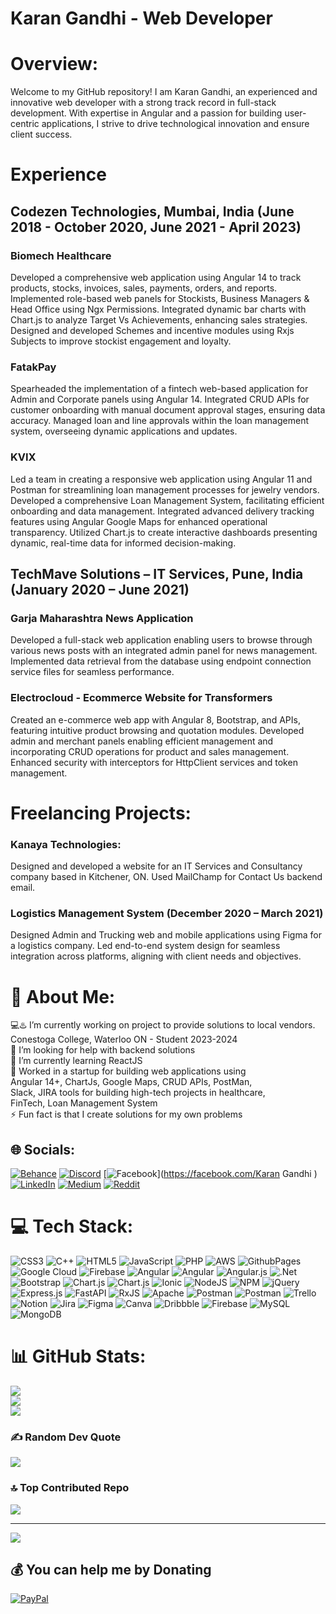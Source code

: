 # Karan Gandhi - Web Developer

# Overview:
Welcome to my GitHub repository! I am Karan Gandhi, an experienced and innovative web developer with a strong track record in full-stack development. With expertise in Angular and a passion for building user-centric applications, I strive to drive technological innovation and ensure client success.

# Experience
## Codezen Technologies, Mumbai, India                               (June 2018 - October 2020, June 2021 - April 2023)
### Biomech Healthcare
Developed a comprehensive web application using Angular 14 to track products, stocks, invoices, sales, payments, orders, and reports.
Implemented role-based web panels for Stockists, Business Managers & Head Office using Ngx Permissions.
Integrated dynamic bar charts with Chart.js to analyze Target Vs Achievements, enhancing sales strategies.
Designed and developed Schemes and incentive modules using Rxjs Subjects to improve stockist engagement and loyalty.
### FatakPay
Spearheaded the implementation of a fintech web-based application for Admin and Corporate panels using Angular 14.
Integrated CRUD APIs for customer onboarding with manual document approval stages, ensuring data accuracy.
Managed loan and line approvals within the loan management system, overseeing dynamic applications and updates.
### KVIX
Led a team in creating a responsive web application using Angular 11 and Postman for streamlining loan management processes for jewelry vendors.
Developed a comprehensive Loan Management System, facilitating efficient onboarding and data management.
Integrated advanced delivery tracking features using Angular Google Maps for enhanced operational transparency.
Utilized Chart.js to create interactive dashboards presenting dynamic, real-time data for informed decision-making.

## TechMave Solutions – IT Services, Pune, India (January 2020 – June 2021)
### Garja Maharashtra News Application
Developed a full-stack web application enabling users to browse through various news posts with an integrated admin panel for news management.
Implemented data retrieval from the database using endpoint connection service files for seamless performance.
### Electrocloud - Ecommerce Website for Transformers
Created an e-commerce web app with Angular 8, Bootstrap, and APIs, featuring intuitive product browsing and quotation modules.
Developed admin and merchant panels enabling efficient management and incorporating CRUD operations for product and sales management.
Enhanced security with interceptors for HttpClient services and token management.

# Freelancing Projects:
### Kanaya Technologies:
Designed and developed a website for an IT Services and Consultancy company based in Kitchener, ON. Used MailChamp for Contact Us backend email. 

### Logistics Management System (December 2020 – March 2021)
Designed Admin and Trucking web and mobile applications using Figma for a logistics company.
Led end-to-end system design for seamless integration across platforms, aligning with client needs and objectives.


# 💫 About Me:
💻♨️ I’m currently working on project to provide solutions to local vendors. Conestoga College, Waterloo ON - Student 2023-2024<br>🤝 I’m looking for help with backend solutions<br>🌱 I’m currently learning ReactJS<br>💬 Worked in a startup for building web applications using<br>Angular 14+, ChartJs, Google Maps, CRUD APIs, PostMan,<br>Slack, JIRA tools for building high-tech projects in healthcare, <br>FinTech, Loan Management System<br>⚡ Fun fact is that I create solutions for my own problems


## 🌐 Socials:
[![Behance](https://img.shields.io/badge/Behance-1769ff?logo=behance&logoColor=white)](https://behance.net/karanrgandhi) [![Discord](https://img.shields.io/badge/Discord-%237289DA.svg?logo=discord&logoColor=white)](https://discord.gg/karan0705) [![Facebook](https://img.shields.io/badge/Facebook-%231877F2.svg?logo=Facebook&logoColor=white)](https://facebook.com/Karan Gandhi ) [![LinkedIn](https://img.shields.io/badge/LinkedIn-%230077B5.svg?logo=linkedin&logoColor=white)](https://linkedin.com/in/karangandhi0705) [![Medium](https://img.shields.io/badge/Medium-12100E?logo=medium&logoColor=white)](https://medium.com/@karangandhi0705) [![Reddit](https://img.shields.io/badge/Reddit-%23FF4500.svg?logo=Reddit&logoColor=white)](https://reddit.com/user/karangandhi0705) 

# 💻 Tech Stack:
![CSS3](https://img.shields.io/badge/css3-%231572B6.svg?style=for-the-badge&logo=css3&logoColor=white) ![C++](https://img.shields.io/badge/c++-%2300599C.svg?style=for-the-badge&logo=c%2B%2B&logoColor=white) ![HTML5](https://img.shields.io/badge/html5-%23E34F26.svg?style=for-the-badge&logo=html5&logoColor=white) ![JavaScript](https://img.shields.io/badge/javascript-%23323330.svg?style=for-the-badge&logo=javascript&logoColor=%23F7DF1E) ![PHP](https://img.shields.io/badge/php-%23777BB4.svg?style=for-the-badge&logo=php&logoColor=white) ![AWS](https://img.shields.io/badge/AWS-%23FF9900.svg?style=for-the-badge&logo=amazon-aws&logoColor=white) ![GithubPages](https://img.shields.io/badge/github%20pages-121013?style=for-the-badge&logo=github&logoColor=white) ![Google Cloud](https://img.shields.io/badge/GoogleCloud-%234285F4.svg?style=for-the-badge&logo=google-cloud&logoColor=white) ![Firebase](https://img.shields.io/badge/firebase-%23039BE5.svg?style=for-the-badge&logo=firebase) ![Angular](https://img.shields.io/badge/angular-%23DD0031.svg?style=for-the-badge&logo=angular&logoColor=white) ![Angular](https://img.shields.io/badge/angular-%23DD0031.svg?style=for-the-badge&logo=angular&logoColor=white) ![Angular.js](https://img.shields.io/badge/angular.js-%23E23237.svg?style=for-the-badge&logo=angularjs&logoColor=white) ![.Net](https://img.shields.io/badge/.NET-5C2D91?style=for-the-badge&logo=.net&logoColor=white) ![Bootstrap](https://img.shields.io/badge/bootstrap-%238511FA.svg?style=for-the-badge&logo=bootstrap&logoColor=white) ![Chart.js](https://img.shields.io/badge/chart.js-F5788D.svg?style=for-the-badge&logo=chart.js&logoColor=white) ![Chart.js](https://img.shields.io/badge/chart.js-F5788D.svg?style=for-the-badge&logo=chart.js&logoColor=white) ![Ionic](https://img.shields.io/badge/Ionic-%233880FF.svg?style=for-the-badge&logo=Ionic&logoColor=white) ![NodeJS](https://img.shields.io/badge/node.js-6DA55F?style=for-the-badge&logo=node.js&logoColor=white) ![NPM](https://img.shields.io/badge/NPM-%23CB3837.svg?style=for-the-badge&logo=npm&logoColor=white) ![jQuery](https://img.shields.io/badge/jquery-%230769AD.svg?style=for-the-badge&logo=jquery&logoColor=white) ![Express.js](https://img.shields.io/badge/express.js-%23404d59.svg?style=for-the-badge&logo=express&logoColor=%2361DAFB) ![FastAPI](https://img.shields.io/badge/FastAPI-005571?style=for-the-badge&logo=fastapi) ![RxJS](https://img.shields.io/badge/rxjs-%23B7178C.svg?style=for-the-badge&logo=reactivex&logoColor=white) ![Apache](https://img.shields.io/badge/apache-%23D42029.svg?style=for-the-badge&logo=apache&logoColor=white) ![Postman](https://img.shields.io/badge/Postman-FF6C37?style=for-the-badge&logo=postman&logoColor=white) ![Postman](https://img.shields.io/badge/Postman-FF6C37?style=for-the-badge&logo=postman&logoColor=white) ![Trello](https://img.shields.io/badge/Trello-%23026AA7.svg?style=for-the-badge&logo=Trello&logoColor=white) ![Notion](https://img.shields.io/badge/Notion-%23000000.svg?style=for-the-badge&logo=notion&logoColor=white) ![Jira](https://img.shields.io/badge/jira-%230A0FFF.svg?style=for-the-badge&logo=jira&logoColor=white) ![Figma](https://img.shields.io/badge/figma-%23F24E1E.svg?style=for-the-badge&logo=figma&logoColor=white) ![Canva](https://img.shields.io/badge/Canva-%2300C4CC.svg?style=for-the-badge&logo=Canva&logoColor=white) ![Dribbble](https://img.shields.io/badge/Dribbble-EA4C89?style=for-the-badge&logo=dribbble&logoColor=white) ![Firebase](https://img.shields.io/badge/Firebase-039BE5?style=for-the-badge&logo=Firebase&logoColor=white) ![MySQL](https://img.shields.io/badge/mysql-%2300000f.svg?style=for-the-badge&logo=mysql&logoColor=white) ![MongoDB](https://img.shields.io/badge/MongoDB-%234ea94b.svg?style=for-the-badge&logo=mongodb&logoColor=white)
# 📊 GitHub Stats:
![](https://github-readme-stats.vercel.app/api?username=karan0507&theme=dark&hide_border=false&include_all_commits=true&count_private=true)<br/>
![](https://github-readme-streak-stats.herokuapp.com/?user=karan0507&theme=dark&hide_border=false)<br/>
![](https://github-readme-stats.vercel.app/api/top-langs/?username=karan0507&theme=dark&hide_border=false&include_all_commits=true&count_private=true&layout=compact)

### ✍️ Random Dev Quote
![](https://quotes-github-readme.vercel.app/api?type=horizontal&theme=radical)

### 🔝 Top Contributed Repo
![](https://github-contributor-stats.vercel.app/api?username=karan0507&limit=5&theme=dark&combine_all_yearly_contributions=true)

---
[![](https://visitcount.itsvg.in/api?id=karan0507&icon=0&color=0)](https://visitcount.itsvg.in)

  ## 💰 You can help me by Donating
  [![PayPal](https://img.shields.io/badge/PayPal-00457C?style=for-the-badge&logo=paypal&logoColor=white)](https://paypal.me/paypal.me/karangandhi0705) 

  
<!-- Proudly created with GPRM ( https://gprm.itsvg.in ) -->

